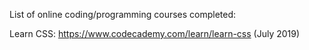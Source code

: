 List of online coding/programming courses completed:

Learn CSS: https://www.codecademy.com/learn/learn-css (July 2019)
